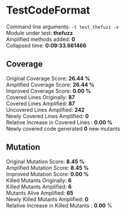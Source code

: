 



# TestCodeFormat
  
Command line arguments: `-t test_thefuzz -v`  
Module under test: **thefuzz**  
Amplified methods added: **0**  
Collapsed time: **0:09:33.661466**
## Coverage
  
Original Coverage Score: **26.44 %**  
Amplified Coverage Score: **26.44 %**  
Improved Coverage Score: **0.00 %**  
Covered Lines Originally: **87**  
Covered Lines Amplified: **87**  
Uncovered Lines Amplified: **242**  
Newly Covered Lines Amplified: **0**  
Relative Increase in Covered Lines : **0.00 %**  
Newly covered code generated **0** new mutants
## Mutation
  
Original Mutation Score: **8.45 %**  
Amplified Mutation Score: **8.45 %**  
Improved Mutation Score: **0.00 %**  
Killed Mutants Originally: **6**  
Killed Mutants Amplified: **6**  
Mutants Alive Amplified: **65**  
Newly Killed Mutants Amplified: **0**  
Relative Increase in Killed Mutants : **0.00** %
